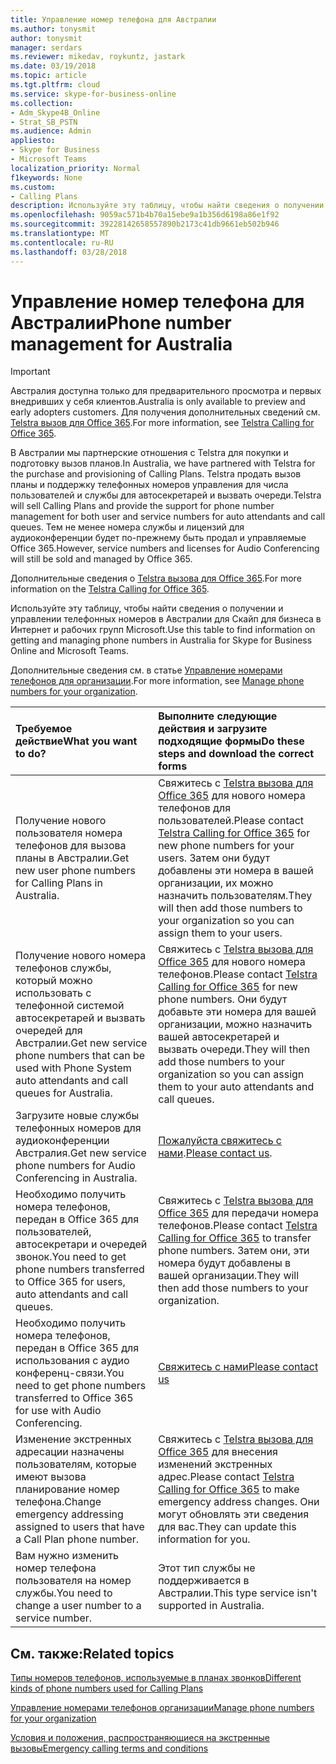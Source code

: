 ```yaml
---
title: Управление номер телефона для Австралии
ms.author: tonysmit
author: tonysmit
manager: serdars
ms.reviewer: mikedav, roykuntz, jastark
ms.date: 03/19/2018
ms.topic: article
ms.tgt.pltfrm: cloud
ms.service: skype-for-business-online
ms.collection:
- Adm_Skype4B_Online
- Strat_SB_PSTN
ms.audience: Admin
appliesto:
- Skype for Business
- Microsoft Teams
localization_priority: Normal
f1keywords: None
ms.custom:
- Calling Plans
description: Используйте эту таблицу, чтобы найти сведения о получении и управлении телефонных номеров в Австралии для Скайп для бизнеса в Интернет и рабочих групп Microsoft.
ms.openlocfilehash: 9059ac571b4b70a15ebe9a1b356d6198a86e1f92
ms.sourcegitcommit: 39228142658557890b2173c41db9661eb502b946
ms.translationtype: MT
ms.contentlocale: ru-RU
ms.lasthandoff: 03/28/2018
---
```

# <a name="phone-number-management-for-australia"></a><span data-ttu-id="fd1d8-103">Управление номер телефона для Австралии</span><span class="sxs-lookup"><span data-stu-id="fd1d8-103">Phone number management for Australia</span></span>
> [!IMPORTANT]
> <span data-ttu-id="fd1d8-104">Австралия доступна только для предварительного просмотра и первых внедривших у себя клиентов.</span><span class="sxs-lookup"><span data-stu-id="fd1d8-104">Australia is only available to preview and early adopters customers.</span></span> <span data-ttu-id="fd1d8-105">Для получения дополнительных сведений см. [Telstra вызов для Office 365](http://aka.ms/TelstraVoicePlan).</span><span class="sxs-lookup"><span data-stu-id="fd1d8-105">For more information, see [Telstra Calling for Office 365](http://aka.ms/TelstraVoicePlan).</span></span> 

<span data-ttu-id="fd1d8-106">В Австралии мы партнерские отношения с Telstra для покупки и подготовку вызов планов.</span><span class="sxs-lookup"><span data-stu-id="fd1d8-106">In Australia, we have partnered with Telstra for the purchase and provisioning of Calling Plans.</span></span> <span data-ttu-id="fd1d8-107">Telstra продать вызов планы и поддержку телефонных номеров управления для числа пользователей и службы для автосекретарей и вызвать очереди.</span><span class="sxs-lookup"><span data-stu-id="fd1d8-107">Telstra will sell Calling Plans and provide the support for phone number management for both user and service numbers for auto attendants and call queues.</span></span> <span data-ttu-id="fd1d8-108">Тем не менее номера службы и лицензий для аудиоконференции будет по-прежнему быть продал и управляемые Office 365.</span><span class="sxs-lookup"><span data-stu-id="fd1d8-108">However, service numbers and licenses for Audio Conferencing will still be sold and managed by Office 365.</span></span>

<span data-ttu-id="fd1d8-109">Дополнительные сведения о [Telstra вызова для Office 365](http://aka.ms/TelstraVoicePlan).</span><span class="sxs-lookup"><span data-stu-id="fd1d8-109">For more information on the [Telstra Calling for Office 365](http://aka.ms/TelstraVoicePlan).</span></span>

<span data-ttu-id="fd1d8-110">Используйте эту таблицу, чтобы найти сведения о получении и управлении телефонных номеров в Австралии для Скайп для бизнеса в Интернет и рабочих групп Microsoft.</span><span class="sxs-lookup"><span data-stu-id="fd1d8-110">Use this table to find information on getting and managing phone numbers in Australia for Skype for Business Online and Microsoft Teams.</span></span> 

<span data-ttu-id="fd1d8-111">Дополнительные сведения см. в статье [Управление номерами телефонов для организации](manage-phone-numbers-for-your-organization.md).</span><span class="sxs-lookup"><span data-stu-id="fd1d8-111">For more information, see [Manage phone numbers for your organization](manage-phone-numbers-for-your-organization.md).</span></span>
  
|<span data-ttu-id="fd1d8-112">**Требуемое действие**</span><span class="sxs-lookup"><span data-stu-id="fd1d8-112">**What you want to do?**</span></span>|<span data-ttu-id="fd1d8-113">**Выполните следующие действия и загрузите подходящие формы**</span><span class="sxs-lookup"><span data-stu-id="fd1d8-113">**Do these steps and download the correct forms**</span></span>|
|:-----|:-----|
|<span data-ttu-id="fd1d8-114">Получение нового пользователя номера телефонов для вызова планы в Австралии.</span><span class="sxs-lookup"><span data-stu-id="fd1d8-114">Get new user phone numbers for Calling Plans in Australia.</span></span>   <br/> |<span data-ttu-id="fd1d8-115">Свяжитесь с [Telstra вызова для Office 365](http://aka.ms/TelstraVoicePlan) для нового номера телефонов для пользователей.</span><span class="sxs-lookup"><span data-stu-id="fd1d8-115">Please contact [Telstra Calling for Office 365](http://aka.ms/TelstraVoicePlan) for new phone numbers for your users.</span></span> <span data-ttu-id="fd1d8-116">Затем они будут добавлены эти номера в вашей организации, их можно назначить пользователям.</span><span class="sxs-lookup"><span data-stu-id="fd1d8-116">They will then add those numbers to your organization so you can assign them to your users.</span></span> <br/> 
|<span data-ttu-id="fd1d8-117">Получение нового номера телефонов службы, который можно использовать с телефонной системой автосекретарей и вызвать очередей для Австралии.</span><span class="sxs-lookup"><span data-stu-id="fd1d8-117">Get new service phone numbers that can be used with Phone System auto attendants and call queues for Australia.</span></span> <br/> |<span data-ttu-id="fd1d8-118">Свяжитесь с [Telstra вызова для Office 365](http://aka.ms/TelstraVoicePlan) для нового номера телефонов.</span><span class="sxs-lookup"><span data-stu-id="fd1d8-118">Please contact [Telstra Calling for Office 365](http://aka.ms/TelstraVoicePlan) for new phone numbers.</span></span> <span data-ttu-id="fd1d8-119">Они будут добавьте эти номера для вашей организации, можно назначить вашей автосекретарей и вызвать очереди.</span><span class="sxs-lookup"><span data-stu-id="fd1d8-119">They will then add those numbers to your organization so you can assign them to your auto attendants and call queues.</span></span> <br/>|
|<span data-ttu-id="fd1d8-120">Загрузите новые службы телефонных номеров для аудиоконференции Австралия.</span><span class="sxs-lookup"><span data-stu-id="fd1d8-120">Get new service phone numbers for Audio Conferencing in Australia.</span></span>   <br/> |<span data-ttu-id="fd1d8-121">[Пожалуйста свяжитесь с нами](mailto:ptnapac@microsoft.com).</span><span class="sxs-lookup"><span data-stu-id="fd1d8-121">[Please contact us](mailto:ptnapac@microsoft.com).</span></span>|
|<span data-ttu-id="fd1d8-122">Необходимо получить номера телефонов, передан в Office 365 для пользователей, автосекретари и очередей звонок.</span><span class="sxs-lookup"><span data-stu-id="fd1d8-122">You need to get phone numbers transferred to Office 365 for users, auto attendants and call queues.</span></span>  <br/> |<span data-ttu-id="fd1d8-123">Свяжитесь с [Telstra вызова для Office 365](http://aka.ms/TelstraVoicePlan) для передачи номера телефонов.</span><span class="sxs-lookup"><span data-stu-id="fd1d8-123">Please contact [Telstra Calling for Office 365](http://aka.ms/TelstraVoicePlan) to transfer phone numbers.</span></span> <span data-ttu-id="fd1d8-124">Затем они, эти номера будут добавлены в вашей организации.</span><span class="sxs-lookup"><span data-stu-id="fd1d8-124">They will then add those numbers to your organization.</span></span>  <br/> |
|<span data-ttu-id="fd1d8-125">Необходимо получить номера телефонов, передан в Office 365 для использования с аудио конференц-связи.</span><span class="sxs-lookup"><span data-stu-id="fd1d8-125">You need to get phone numbers transferred to Office 365 for use with Audio Conferencing.</span></span>  |[<span data-ttu-id="fd1d8-126">Свяжитесь с нами</span><span class="sxs-lookup"><span data-stu-id="fd1d8-126">Please contact us</span></span>](mailto:ptnapac@microsoft.com) |
|<span data-ttu-id="fd1d8-127">Изменение экстренных адресации назначены пользователям, которые имеют вызова планирование номер телефона.</span><span class="sxs-lookup"><span data-stu-id="fd1d8-127">Change emergency addressing assigned to users that have a Call Plan phone number.</span></span> |<span data-ttu-id="fd1d8-128">Свяжитесь с [Telstra вызова для Office 365](http://aka.ms/TelstraVoicePlan) для внесения изменений экстренных адрес.</span><span class="sxs-lookup"><span data-stu-id="fd1d8-128">Please contact [Telstra Calling for Office 365](http://aka.ms/TelstraVoicePlan) to make emergency address changes.</span></span> <span data-ttu-id="fd1d8-129">Они могут обновлять эти сведения для вас.</span><span class="sxs-lookup"><span data-stu-id="fd1d8-129">They can update this information for you.</span></span>|
|<span data-ttu-id="fd1d8-130">Вам нужно изменить номер телефона пользователя на номер службы.</span><span class="sxs-lookup"><span data-stu-id="fd1d8-130">You need to change a user number to a service number.</span></span> |<span data-ttu-id="fd1d8-131">Этот тип службы не поддерживается в Австралии.</span><span class="sxs-lookup"><span data-stu-id="fd1d8-131">This type service isn't supported in Australia.</span></span> 
   
## <a name="related-topics"></a><span data-ttu-id="fd1d8-132">См. также:</span><span class="sxs-lookup"><span data-stu-id="fd1d8-132">Related topics</span></span>
[<span data-ttu-id="fd1d8-133">Типы номеров телефонов, используемые в планах звонков</span><span class="sxs-lookup"><span data-stu-id="fd1d8-133">Different kinds of phone numbers used for Calling Plans</span></span>](../different-kinds-of-phone-numbers-used-for-calling-plans.md)

[<span data-ttu-id="fd1d8-134">Управление номерами телефонов организации</span><span class="sxs-lookup"><span data-stu-id="fd1d8-134">Manage phone numbers for your organization</span></span>](manage-phone-numbers-for-your-organization.md)

[<span data-ttu-id="fd1d8-135">Условия и положения, распространяющиеся на экстренные вызовы</span><span class="sxs-lookup"><span data-stu-id="fd1d8-135">Emergency calling terms and conditions</span></span>](../emergency-calling-terms-and-conditions.md)